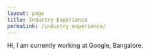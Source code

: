 ```yaml
---
layout: page
title: Industry Experience
permalink: /industry_experience/
---
```


Hi, I am currently working at Google, Bangalore. 
